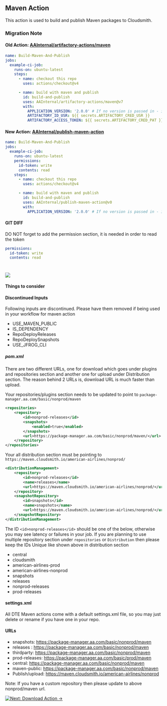 ## Maven Action

This action is used to build and publish Maven packages to Cloudsmith.

### Migration Note

#### **Old Action:** [AAInternal/artifactory-actions/maven](https://github.com/AAInternal/artifactory-actions/blob/main/maven/README.md#usage)

```yaml
name: Build-Maven-And-Publish
jobs:
  example-ci-job:
    runs-on: ubuntu-latest
    steps:
      - name: checkout this repo
        uses: actions/checkout@v4

      - name: build with maven and publish
        id: build-and-publish
        uses: AAInternal/artifactory-actions/maven@v7 
        with:
          APPLICATION_VERSION: '2.0.0' # If no version is passed in - it will be extracted from the pom.xml
          ARTIFACTORY_ID_USR: ${{ secrets.ARTIFACTORY_CRED_USR }} 
          ARTIFACTORY_ACCESS_TOKEN: ${{ secrets.ARTIFACTORY_CRED_PAT }}
```                  

#### **New Action:** [AAInternal/publish-maven-action](https://github.com/AAInternal/publish-maven-action?tab=readme-ov-file#usage)
    
```yaml
name: Build-Maven-And-Publish
jobs:
  example-ci-job:  
    runs-on: ubuntu-latest
    permissions:
      id-token: write
      contents: read          
    steps:
      - name: checkout this repo
        uses: actions/checkout@v4

      - name: build with maven and publish
        id: build-and-publish
        uses: AAInternal/publish-maven-action@v0
        with:
          APPLICATION_VERSION: '2.0.0' # If no version is passed in - it will be extracted from the pom.xml
```

#### **GIT DIFF**
DO NOT forget to add the permission section, it is needed in order to read the token
```yml
permissions:
  id-token: write
  contents: read   
```
# ![](../assets/diff-maven.png)

#### Things to consider
#### Discontinued Inputs
Following inputs are discontinued.  Please have them removed if being used in your workflow for maven action
  - USE_MAVEN_PUBLIC
  - IS_DEPENDENCY
  - RepoDeployReleases
  - RepoDeploySnapshots
  - USE_JFROG_CLI

##### pom.xml
There are two different URLs, one for download which goes under plugins and repositories section and another one for upload under Distribution section.  The reason behind 2 URLs is, download URL is much faster than upload.

Your repositories/plugins section needs to be updated to point to `package-manager.aa.com/basic/nonprod/maven`
```xml
<repositories>
    <repository>
        <id>nonprod-releases</id>
        <snapshots>
            <enabled>true</enabled>
        </snapshots>
        <url>https://package-manager.aa.com/basic/nonprod/maven/</url>
    </repository>
</repositories>
```

Your all distribution section must be pointing to `https://maven.cloudsmith.io/american-airlines/nonprod/`
```xml
<distributionManagement>
    <repository>
        <id>nonprod-releases</id>
        <name>releases</name>
        <url>https://maven.cloudsmith.io/american-airlines/nonprod/</url>
    </repository>
    <snapshotRepository>
        <id>snapshots</id>
        <name>snapshots</name>
        <url>https://maven.cloudsmith.io/american-airlines/nonprod/</url>
    </snapshotRepository>
</distributionManagement>
```

The ID `<id>nonprod-releases</id>` should be one of the below, otherwise you may see latency or failures in your job.  If you are planning to use multiple repository section under `repositories` or `Distribution` then please keep the IDs Unique like shown above in distribution section
- central
- cloudsmith
- american-airlines-prod
- american-airlines-nonprod
- snapshots
- releases
- nonprod-releases
- prod-releases

#### settings.xml
All DTE Maven actions come with a default settings.xml file, so you may just delete or rename if you have one in your repo.

#### URLs
- snapshots: 	https://package-manager.aa.com/basic/nonprod/maven
- releases :  https://package-manager.aa.com/basic/nonprod/maven
- thirdparty: https://package-manager.aa.com/basic/nonprod/maven
- prod-releases: https://package-manager.aa.com/basic/prod/maven
- central: https://package-manager.aa.com/basic/nonprod/maven
- maven-public: https://package-manager.aa.com/basic/nonprod/maven
- Publish/upload: https://maven.cloudsmith.io/american-airlines/nonprod

Note: If you have a custom repository then please update to above nonprod/maven url.

[![Next: Download Action →](https://img.shields.io/badge/NEXT-Download_Action-%23007ACC?style=for-the-badge&logo=download)](download.md)
